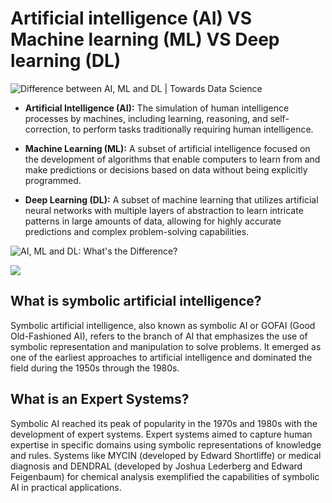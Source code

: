 

#  Artificial intelligence (AI) VS Machine learning (ML) VS Deep learning (DL)

![Difference between AI, ML and DL | Towards Data Science](https://miro.medium.com/v2/resize:fit:1358/0*5NrDYk8PryKASFJD)

- **Artificial Intelligence (AI):** The simulation of human intelligence processes by machines, including learning, reasoning, and self-correction, to perform tasks traditionally requiring human intelligence.
    
- **Machine Learning (ML):** A subset of artificial intelligence focused on the development of algorithms that enable computers to learn from and make predictions or decisions based on data without being explicitly programmed.
    
- **Deep Learning (DL):** A subset of machine learning that utilizes artificial neural networks with multiple layers of abstraction to learn intricate patterns in large amounts of data, allowing for highly accurate predictions and complex problem-solving capabilities.

![AI, ML and DL: What's the Difference?](https://www.opensourceforu.com/wp-content/uploads/2022/06/Figure-3-Types-of-AI-ML-and-DL.jpg)

![](https://assets-global.website-files.com/63974a9c19a1dd54281c47a8/6512ba4e75ee49ee5b703d24_AI%20History%20(1).webp)
## What is symbolic artificial intelligence?
Symbolic artificial intelligence, also known as symbolic AI or GOFAI (Good Old-Fashioned AI), refers to the branch of AI that emphasizes the use of symbolic representation and manipulation to solve problems. It emerged as one of the earliest approaches to artificial intelligence and dominated the field during the 1950s through the 1980s.


## What is an Expert Systems?
Symbolic AI reached its peak of popularity in the 1970s and 1980s with the development of expert systems. Expert systems aimed to capture human expertise in specific domains using symbolic representations of knowledge and rules. Systems like MYCIN (developed by Edward Shortliffe) or medical diagnosis and DENDRAL (developed by Joshua Lederberg and Edward Feigenbaum) for chemical analysis exemplified the capabilities of symbolic AI in practical applications.
